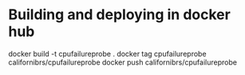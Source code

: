 # Building and deploying in docker hub
docker build -t cpufailureprobe .
docker tag cpufailureprobe californibrs/cpufailureprobe
docker push californibrs/cpufailureprobe